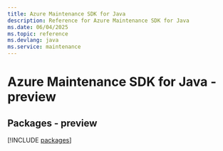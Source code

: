 ```yaml
---
title: Azure Maintenance SDK for Java
description: Reference for Azure Maintenance SDK for Java
ms.date: 06/04/2025
ms.topic: reference
ms.devlang: java
ms.service: maintenance
---
```

# Azure Maintenance SDK for Java - preview
## Packages - preview
[!INCLUDE [packages](maintenance-index.md)]